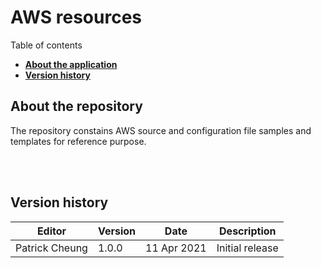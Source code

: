 # AWS resources

  Table of contents

  * [**About the application**](#about-the-application)
  * [**Version history**](#version-history)


## **About the repository**

The repository constains AWS source and configuration file samples and templates for reference purpose.

<br/>
<br/>

## **Version history**

  | Editor | Version | Date |Description|
  | --- | --- | --- | --- |
  | Patrick Cheung | 1.0.0| 11 Apr 2021 |Initial release|

<br/>
<br/>



